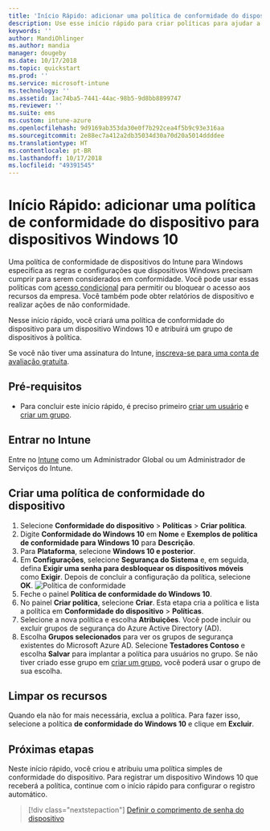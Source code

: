 ```yaml
---
title: 'Início Rápido: adicionar uma política de conformidade do dispositivo para dispositivos Windows 10'
description: Use esse início rápido para criar políticas para ajudar a proteger dados corporativos e gerenciar os dispositivos que os usuários finais usam para acessar os recursos da empresa. Em seguida, atribua as políticas a grupos.
keywords: ''
author: MandiOhlinger
ms.author: mandia
manager: dougeby
ms.date: 10/17/2018
ms.topic: quickstart
ms.prod: ''
ms.service: microsoft-intune
ms.technology: ''
ms.assetid: 1ac74ba5-7441-44ac-98b5-9d8bb8899747
ms.reviewer: ''
ms.suite: ems
ms.custom: intune-azure
ms.openlocfilehash: 9d9169ab353da30e0f7b292cea4f5b9c93e316aa
ms.sourcegitcommit: 2e88ec7a412a2db35034d30a70d20a5014ddddee
ms.translationtype: HT
ms.contentlocale: pt-BR
ms.lasthandoff: 10/17/2018
ms.locfileid: "49391545"
---
```

# <a name="quickstart-add-a-device-compliance-policy-for-a-windows-10-device"></a>Início Rápido: adicionar uma política de conformidade do dispositivo para dispositivos Windows 10
Uma política de conformidade de dispositivos do Intune para Windows especifica as regras e configurações que dispositivos Windows precisam cumprir para serem considerados em conformidade. Você pode usar essas políticas com [acesso condicional](https://docs.microsoft.com/intune/conditional-access) para permitir ou bloquear o acesso aos recursos da empresa. Você também pode obter relatórios de dispositivo e realizar ações de não conformidade.

Nesse início rápido, você criará uma política de conformidade do dispositivo para um dispositivo Windows 10 e atribuirá um grupo de dispositivos à política.

Se você não tiver uma assinatura do Intune, [inscreva-se para uma conta de avaliação gratuita](free-trial-sign-up.md).

## <a name="prerequisites"></a>Pré-requisitos
- Para concluir este início rápido, é preciso primeiro [criar um usuário](quickstart-create-user.md) e [criar um grupo](quickstart-create-group.md).


## <a name="sign-in-to-intune"></a>Entrar no Intune
Entre no [Intune](https://aka.ms/intuneportal) como um Administrador Global ou um Administrador de Serviços do Intune.

## <a name="create-a-device-compliance-policy"></a>Criar uma política de conformidade do dispositivo
1. Selecione **Conformidade do dispositivo** > **Políticas** > **Criar política**.
2. Digite **Conformidade do Windows 10** em **Nome** e **Exemplos de política de conformidade para Windows 10** para **Descrição**.
3. Para **Plataforma**, selecione **Windows 10 e posterior**.
4. Em **Configurações**, selecione **Segurança do Sistema** e, em seguida, defina **Exigir uma senha para desbloquear os dispositivos móveis** como **Exigir**. Depois de concluir a configuração da política, selecione **OK**.
   ![Política de conformidade](/intune/media/quickstart-create-policy/compliance-policy.png)
5. Feche o painel **Política de conformidade do Windows 10**. 
6. No painel **Criar política**, selecione **Criar**. Esta etapa cria a política e lista a política em **Conformidade do dispositivo** > **Políticas**.
7. Selecione a nova política e escolha **Atribuições**. Você pode incluir ou excluir grupos de segurança do Azure Active Directory (AD).
8. Escolha **Grupos selecionados** para ver os grupos de segurança existentes do Microsoft Azure AD. Selecione **Testadores Contoso** e escolha **Salvar** para implantar a política para usuários no grupo. Se não tiver criado esse grupo em [criar um grupo](quickstart-create-group.md), você poderá usar o grupo de sua escolha. 

## <a name="clean-up-resources"></a>Limpar os recursos
Quando ela não for mais necessária, exclua a política. Para fazer isso, selecione a política **de conformidade do Windows 10** e clique em **Excluir**. 

## <a name="next-steps"></a>Próximas etapas
Neste início rápido, você criou e atribuiu uma política simples de conformidade do dispositivo. Para registrar um dispositivo Windows 10 que receberá a política, continue com o início rápido para configurar o registro automático. 
 
> [!div class="nextstepaction"]
> [Definir o comprimento de senha do dispositivo](quickstart-set-password-length-android.md)